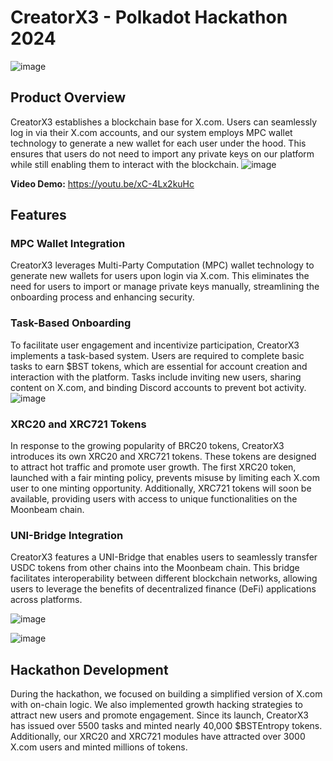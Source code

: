 # CreatorX3 - Polkadot Hackathon 2024
![image](https://github.com/AbhiDev3/CreatorX/assets/132817669/0ad978b5-0626-4d77-b723-d67a01210ffa)

## Product Overview

CreatorX3 establishes a blockchain base for X.com. Users can seamlessly log in via their X.com accounts, and our system employs MPC wallet technology to generate a new wallet for each user under the hood. This ensures that users do not need to import any private keys on our platform while still enabling them to interact with the blockchain.
![image](https://github.com/AbhiDev3/CreatorX/assets/132817669/d41d7c7c-1ffe-43b7-8d3c-27fa99ad9b6c)

**Video Demo:** https://youtu.be/xC-4Lx2kuHc

## Features

### MPC Wallet Integration

CreatorX3 leverages Multi-Party Computation (MPC) wallet technology to generate new wallets for users upon login via X.com. This eliminates the need for users to import or manage private keys manually, streamlining the onboarding process and enhancing security.

### Task-Based Onboarding

To facilitate user engagement and incentivize participation, CreatorX3 implements a task-based system. Users are required to complete basic tasks to earn $BST tokens, which are essential for account creation and interaction with the platform. Tasks include inviting new users, sharing content on X.com, and binding Discord accounts to prevent bot activity.
![image](https://github.com/AbhiDev3/CreatorX/assets/132817669/a14a21f1-6bac-45be-ab67-d3282d2f63fd)

### XRC20 and XRC721 Tokens

In response to the growing popularity of BRC20 tokens, CreatorX3 introduces its own XRC20 and XRC721 tokens. These tokens are designed to attract hot traffic and promote user growth. The first XRC20 token, launched with a fair minting policy, prevents misuse by limiting each X.com user to one minting opportunity. Additionally, XRC721 tokens will soon be available, providing users with access to unique functionalities on the Moonbeam chain.

### UNI-Bridge Integration

CreatorX3 features a UNI-Bridge that enables users to seamlessly transfer USDC tokens from other chains into the Moonbeam chain. This bridge facilitates interoperability between different blockchain networks, allowing users to leverage the benefits of decentralized finance (DeFi) applications across platforms.

![image](https://github.com/AbhiDev3/CreatorX/assets/132817669/5857841a-0629-4410-8924-a3741ecbe14a)

![image](https://github.com/AbhiDev3/CreatorX/assets/132817669/8d00f994-7fd7-409e-98c7-8e8fe3ce560c)

## Hackathon Development

During the hackathon, we focused on building a simplified version of X.com with on-chain logic. We also implemented growth hacking strategies to attract new users and promote engagement. Since its launch, CreatorX3 has issued over 5500 tasks and minted nearly 40,000 $BSTEntropy tokens. Additionally, our XRC20 and XRC721 modules have attracted over 3000 X.com users and minted millions of tokens.


